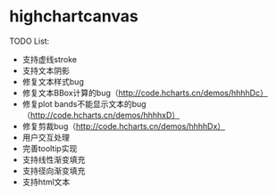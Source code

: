 # highchartcanvas

TODO List:
* 支持虚线stroke
* 支持文本阴影
* 修复文本样式bug
* 修复文本BBox计算的bug（http://code.hcharts.cn/demos/hhhhDc）
* 修复plot bands不能显示文本的bug（http://code.hcharts.cn/demos/hhhhxD）
* 修复剪裁bug（http://code.hcharts.cn/demos/hhhhDx）
* 用户交互处理
* 完善tooltip实现
* 支持线性渐变填充
* 支持径向渐变填充
* 支持html文本